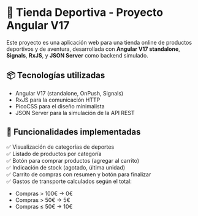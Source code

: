 # 🏪 Tienda Deportiva - Proyecto Angular V17

Este proyecto es una aplicación web para una tienda online de productos deportivos y de aventura, desarrollada con **Angular V17 standalone**, **Signals**, **RxJS**, y **JSON Server** como backend simulado.

## 📦 Tecnologías utilizadas

- Angular V17 (standalone, OnPush, Signals)
- RxJS para la comunicación HTTP
- PicoCSS para el diseño minimalista
- JSON Server para la simulación de la API REST

## 🚀 Funcionalidades implementadas

✅ Visualización de categorías de deportes  
✅ Listado de productos por categoría  
✅ Botón para comprar productos (agregar al carrito)  
✅ Indicación de stock (agotado, última unidad)  
✅ Carrito de compras con resumen y botón para finalizar  
✅ Gastos de transporte calculados según el total:
- Compras > 100€ → 0€
- Compras > 50€ → 5€
- Compras ≤ 50€ → 10€

